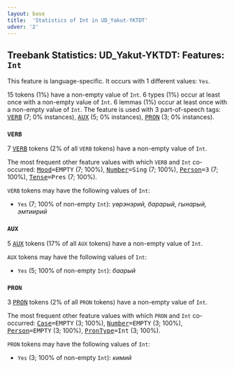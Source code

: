 ```yaml
---
layout: base
title:  'Statistics of Int in UD_Yakut-YKTDT'
udver: '2'
---
```


## Treebank Statistics: UD_Yakut-YKTDT: Features: `Int`

This feature is language-specific.
It occurs with 1 different values: `Yes`.

15 tokens (1%) have a non-empty value of `Int`.
6 types (1%) occur at least once with a non-empty value of `Int`.
6 lemmas (1%) occur at least once with a non-empty value of `Int`.
The feature is used with 3 part-of-speech tags: <tt><a href="sah_yktdt-pos-VERB.html">VERB</a></tt> (7; 0% instances), <tt><a href="sah_yktdt-pos-AUX.html">AUX</a></tt> (5; 0% instances), <tt><a href="sah_yktdt-pos-PRON.html">PRON</a></tt> (3; 0% instances).

### `VERB`

7 <tt><a href="sah_yktdt-pos-VERB.html">VERB</a></tt> tokens (2% of all `VERB` tokens) have a non-empty value of `Int`.

The most frequent other feature values with which `VERB` and `Int` co-occurred: <tt><a href="sah_yktdt-feat-Mood.html">Mood</a></tt><tt>=EMPTY</tt> (7; 100%), <tt><a href="sah_yktdt-feat-Number.html">Number</a></tt><tt>=Sing</tt> (7; 100%), <tt><a href="sah_yktdt-feat-Person.html">Person</a></tt><tt>=3</tt> (7; 100%), <tt><a href="sah_yktdt-feat-Tense.html">Tense</a></tt><tt>=Pres</tt> (7; 100%).

`VERB` tokens may have the following values of `Int`:

* `Yes` (7; 100% of non-empty `Int`): <em>үөрэнэрий, барарый, гынарый, эмтиирий</em>

### `AUX`

5 <tt><a href="sah_yktdt-pos-AUX.html">AUX</a></tt> tokens (17% of all `AUX` tokens) have a non-empty value of `Int`.

`AUX` tokens may have the following values of `Int`:

* `Yes` (5; 100% of non-empty `Int`): <em>баарый</em>

### `PRON`

3 <tt><a href="sah_yktdt-pos-PRON.html">PRON</a></tt> tokens (2% of all `PRON` tokens) have a non-empty value of `Int`.

The most frequent other feature values with which `PRON` and `Int` co-occurred: <tt><a href="sah_yktdt-feat-Case.html">Case</a></tt><tt>=EMPTY</tt> (3; 100%), <tt><a href="sah_yktdt-feat-Number.html">Number</a></tt><tt>=EMPTY</tt> (3; 100%), <tt><a href="sah_yktdt-feat-Person.html">Person</a></tt><tt>=EMPTY</tt> (3; 100%), <tt><a href="sah_yktdt-feat-PronType.html">PronType</a></tt><tt>=Int</tt> (3; 100%).

`PRON` tokens may have the following values of `Int`:

* `Yes` (3; 100% of non-empty `Int`): <em>кимий</em>

